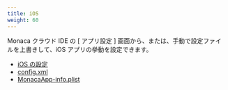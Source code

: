 ```yaml
---
title: iOS
weight: 60
---
```


Monaca クラウド IDE の [ アプリ設定 ]
画面から、または、手動で設定ファイルを上書きして、iOS アプリの挙動を設定できます。

- [iOS の設定](ios_configuration/)
- [config.xml](config_xml/)
- [MonacaApp-info.plist](monacaApp_info_plist/)
